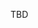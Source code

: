 TBD

<!-- This file is used for providing support for people who are creating an issue (the link will be displayed on the issue creation screen)  -->
